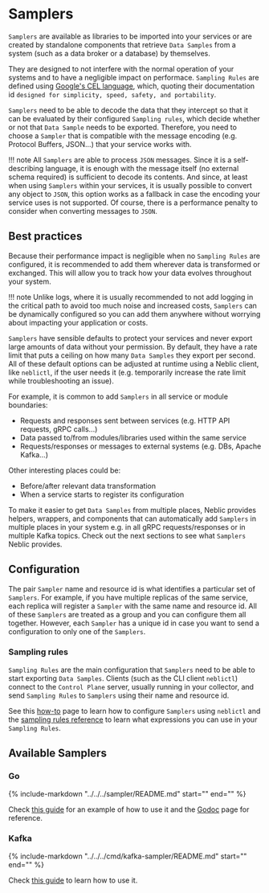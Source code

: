 # Samplers

`Samplers` are available as libraries to be imported into your services or are created by standalone components that retrieve `Data Samples` from a system (such as a data broker or a database) by themselves.

They are designed to not interfere with the normal operation of your systems and to have a negligible impact on performace. `Sampling Rules` are defined using [Google's CEL language](https://opensource.google.com/projects/cel), which, quoting their documentation id `designed for simplicity, speed, safety, and portability`.

`Samplers` need to be able to decode the data that they intercept so that it can be evaluated by their configured `Sampling rules`, which decide whether or not that `Data Sample` needs to be exported. Therefore, you need to choose a `Sampler` that is compatible with the message encoding (e.g. Protocol Buffers, JSON...) that your service works with.

!!! note
    All `Samplers` are able to process `JSON` messages. Since it is a self-describing language, it is enough with the message itself (no external schema required) is sufficient to decode its contents. And since, at least when using `Samplers` within your services, it is usually possible to convert any object to `JSON`, this option works as a fallback in case the encoding your service uses is not supported. Of course, there is a performance penalty to consider when converting messages to `JSON`. 

## Best practices

Because their performance impact is negligible when no `Sampling Rules` are configured, it is recommended to add them wherever data is transformed or exchanged. This will allow you to track how your data evolves throughout your system. 

!!! note
    Unlike logs, where it is usually recommended to not add logging in the critical path to avoid too much noise and increased costs, `Samplers` can be dynamically configured so you can add them anywhere without worrying about impacting your application or costs. 

`Samplers` have sensible defaults to protect your services and never export large amounts of data without your permission. By default, they have a rate limit that puts a ceiling on how many `Data Samples` they export per second. All of these default options can be adjusted at runtime using a Neblic client, like `neblictl`, if the user needs it (e.g. temporarily increase the rate limit while troubleshooting an issue).

For example, it is common to add `Samplers` in all service or module boundaries:

* Requests and responses sent between services (e.g. HTTP API requests, gRPC calls...)
* Data passed to/from modules/libraries used within the same service
* Requests/responses or messages to external systems (e.g. DBs, Apache Kafka...)

Other interesting places could be:

* Before/after relevant data transformation
* When a service starts to register its configuration

To make it easier to get `Data Samples` from multiple places, Neblic provides helpers, wrappers, and components that can automatically add `Samplers` in multiple places in your system e.g. in all gRPC requests/responses or in multiple Kafka topics. Check out the next sections to see what `Samplers` Neblic provides.

## Configuration

The pair `Sampler` name and resource id is what identifies a particular set of `Samplers`. For example, if you have multiple replicas of the same service, each replica will register a `Sampler` with the same name and resource id. All of these `Samplers` are treated as a group and you can configure them all together. However, each `Sampler` has a unique id in case you want to send a configuration to only one of the `Samplers`.

### Sampling rules

`Sampling Rules` are the main configuration that `Samplers` need to be able to start exporting `Data Samples`. Clients (such as the CLI client `neblictl`) connect to the `Control Plane` server, usually running in your collector, and send `Sampling Rules` to `Samplers` using their name and resource id.

See this [how-to](../how-to/configure-samplers-using-neblictl.md) page to learn how to configure `Samplers` using `neblictl` and the [sampling rules reference](../reference/sampling-rules.md) to learn what expressions you can use in your `Sampling Rules`.

## Available Samplers

### Go

{%
   include-markdown "../../../sampler/README.md"
   start="<!--learn-start-->"
   end="<!--learn-end-->"
%}

Check [this guide](../how-to/data-from-go-svc.md) for an example of how to use it and the [Godoc](https://pkg.go.dev) page for reference.

### Kafka

{%
   include-markdown "../../../cmd/kafka-sampler/README.md"
   start="<!--learn-start-->"
   end="<!--learn-end-->"
%}
 
Check [this guide](../how-to/data-from-kafka.md) to learn how to use it.
